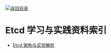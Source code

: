 [![返回目录](https://parg.co/UGo)](https://github.com/wxyyxc1992/Awesome-Links)

# Etcd 学习与实践资料索引

* [Etcd 架构与实现解析](http://mp.weixin.qq.com/s/fRM2mfJC6TSf1UIGnD3agg)
